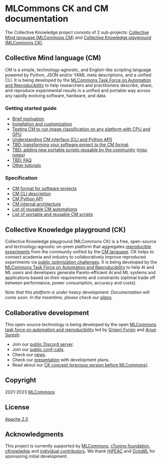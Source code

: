 # MLCommons CK and CM documentation

The Collective Knowledge project consists of 2 sub-projects:
[Collective Mind language (MLCommons CM)](#collective-mind-language-cm) 
and
[Collective Knowledge playground (MLCommons CK)](#collective-knowledge-playground-ck).


## Collective Mind language (CM)

CM is a simple, technology-agnostic, and English-like scripting language
powered by Python, JSON and/or YAML meta descriptions, and a unified CLI.
It is being developed by the [MLCommons Task Force on Automation and Reproducibility](taskforce.md)
to help researchers and practitioners describe, share, and reproduce experimental results 
in a unified and portable way across any rapidly evolving software, hardware, and data.

### Getting started guide

* [Brief motivation](motivation.md)
* [Installation and customization](installation.md)
* [Testing CM to run image classification on any platform with CPU and GPU](tutorials/modular-image-classification.md)
* [Understanding CM interface (CLI and Python API)](tutorials/cm-interface.md)
* [TBD: transforming your software project to the CM format](tutorials/transform-your-project-to-cm.md)
* [TBD: adding new portable scripts reusable by the community](tutorials/add-new-script.md) ([misc notes](tutorials/scripts.md#adding-new-artifacts-scripts-and-workflows-to-cm))
* [TBD: FAQ](faq.md)
* [Other tutorials](tutorials)

### Specification

* [CM format for software projects](specs/cm-repository.md)
* [CM CLI description](specs/cm-cli.md)
* [CM Python API](specs/cm-python-interface.md)
* [CM internal architecture](specs/cm-tool-architecture.md)
* [List of reusable CM automations](list_of_automations.md)
* [List of portable and reusable CM scripts](list_of_scripts.md)

## Collective Knowledge playground (CK)

Collective Knowledge playground (MLCommons CK)
is a free, open-source and technology-agnostic on-prem platform 
that aggregates [reproducible experiments](https://access.cknowledge.org/playground/?action=experiments) 
from the community unified by the [CM language](#collective-mind-language-cm).
CK helps to connect academia and industry to collaboratively improve reproduced experiments
via [public optimization challenges]( https://github.com/mlcommons/ck/tree/master/cm-mlops/challenge ).
It is being developed by the [MLCommons Task Force on Automation and Reproducibility](taskforce.md)
to help AI and ML users and developers generate Pareto-efficient AI and ML systems and applications
based on their requirements and constraints (optimal trade off between performance, power consumption, accuracy and costs).

*Note that this platform is under heavy development. Documentation will come soon. 
 In the meantime, please check our [plans](https://doi.org/10.5281/zenodo.7871070).*



## Collaborative development

This open-source technology is being developed by the open
[MLCommons task force on automation and reproducibility](https://github.com/mlcommons/ck/blob/master/docs/taskforce.md)
led by [Grigori Fursin](https://cKnowledge.org/gfursin) and
[Arjun Suresh](https://www.linkedin.com/in/arjunsuresh):

* Join our [public Discord server](https://discord.gg/JjWNWXKxwT).
* Join our [public conf-calls](https://docs.google.com/document/d/1zMNK1m_LhWm6jimZK6YE05hu4VH9usdbKJ3nBy-ZPAw).
* Check our [news](docs/news.md).
* Check our [presentation](https://doi.org/10.5281/zenodo.7871070) with development plans.
* Read about our [CK concept (previous version before MLCommons)](https://arxiv.org/abs/2011.01149).


## Copyright

2021-2023 [MLCommons](https://mlcommons.org)

## License

[Apache 2.0](../LICENSE.md)

## Acknowledgments

This project is currently supported by [MLCommons](https://mlcommons.org), [cTuning foundation](https://www.linkedin.com/company/ctuning-foundation),
[cKnowledge](https://www.linkedin.com/company/cknowledge) and [individual contributors](https://github.com/mlcommons/ck/blob/master/CONTRIBUTING.md).
We thank [HiPEAC](https://hipeac.net) and [OctoML](https://octoml.ai) for sponsoring initial development.
